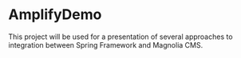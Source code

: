 AmplifyDemo
===========

This project will be used for a presentation of several approaches to integration between Spring Framework and Magnolia CMS.

